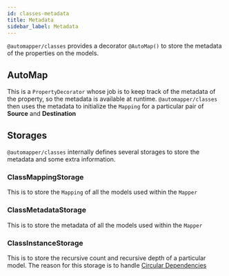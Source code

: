 ```yaml
---
id: classes-metadata
title: Metadata
sidebar_label: Metadata
---
```


`@automapper/classes` provides a decorator `@AutoMap()` to store the metadata of the properties on the models.

## AutoMap

This is a `PropertyDecorator` whose job is to keep track of the metadata of the property, so the metadata is available at runtime. `@automapper/classes` then uses the metadata to initialize the `Mapping` for a particular pair of **Source** and **Destination**

## Storages

`@automapper/classes` internally defines several storages to store the metadata and some extra information.

### ClassMappingStorage

This is to store the `Mapping` of all the models used within the `Mapper`

### ClassMetadataStorage

This is to store the metadata of all the models used within the `Mapper`

### ClassInstanceStorage

This is to store the recursive count and recursive depth of a particular model. The reason for this storage is to handle [Circular Dependencies](classes-limitations.md#circular-dependencies)
